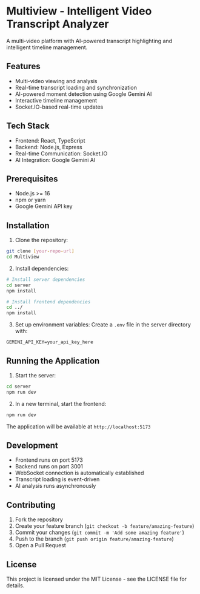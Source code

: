 # Multiview - Intelligent Video Transcript Analyzer

A multi-video platform with AI-powered transcript highlighting and intelligent timeline management.

## Features

- Multi-video viewing and analysis
- Real-time transcript loading and synchronization
- AI-powered moment detection using Google Gemini AI
- Interactive timeline management
- Socket.IO-based real-time updates

## Tech Stack

- Frontend: React, TypeScript
- Backend: Node.js, Express
- Real-time Communication: Socket.IO
- AI Integration: Google Gemini AI

## Prerequisites

- Node.js >= 16
- npm or yarn
- Google Gemini API key

## Installation

1. Clone the repository:
```bash
git clone [your-repo-url]
cd Multiview
```

2. Install dependencies:
```bash
# Install server dependencies
cd server
npm install

# Install frontend dependencies
cd ../
npm install
```

3. Set up environment variables:
Create a `.env` file in the server directory with:
```
GEMINI_API_KEY=your_api_key_here
```

## Running the Application

1. Start the server:
```bash
cd server
npm run dev
```

2. In a new terminal, start the frontend:
```bash
npm run dev
```

The application will be available at `http://localhost:5173`

## Development

- Frontend runs on port 5173
- Backend runs on port 3001
- WebSocket connection is automatically established
- Transcript loading is event-driven
- AI analysis runs asynchronously

## Contributing

1. Fork the repository
2. Create your feature branch (`git checkout -b feature/amazing-feature`)
3. Commit your changes (`git commit -m 'Add some amazing feature'`)
4. Push to the branch (`git push origin feature/amazing-feature`)
5. Open a Pull Request

## License

This project is licensed under the MIT License - see the LICENSE file for details.
